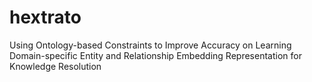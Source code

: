 # hextrato
Using Ontology-based Constraints to Improve Accuracy on Learning Domain-specific Entity and Relationship Embedding Representation for Knowledge Resolution

